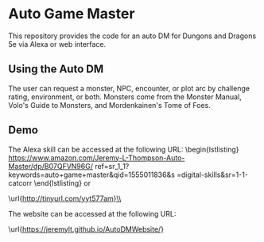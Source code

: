 # Auto Game Master

This repository provides the code for an auto DM for Dungons and Dragons 5e via Alexa or web interface.

## Using the Auto DM

The user can request a monster, NPC, encounter, or plot arc by challenge rating, environment, or both. Monsters come from the Monster Manual, Volo's Guide to Monsters, and Mordenkainen's Tome of Foes.

## Demo

The Alexa skill can be accessed at the following URL:
\begin{lstlisting}
https://www.amazon.com/Jeremy-L-Thompson-Auto-Master/dp/B07QFVN96G/
  ref=sr_1_1?keywords=auto+game+master&qid=1555011836&s
  =digital-skills&sr=1-1-catcorr
\end{lstlisting}
or

\url{http://tinyurl.com/yyt577am}\\

The website can be accessed at the following URL:

\url{https://jeremylt.github.io/AutoDMWebsite/}
